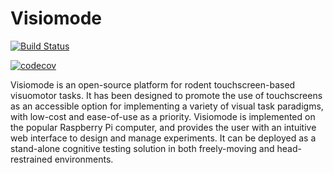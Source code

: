 # Visiomode

[![Build Status](https://travis-ci.com/celefthe/visiomode.svg?token=hMvCpbzh7tYAgFpNy6BK&branch=develop)](https://travis-ci.com/celefthe/visiomode)

[![codecov](https://codecov.io/gh/celefthe/visiomode/branch/develop/graph/badge.svg?token=1O1WDTTHOH)](https://codecov.io/gh/celefthe/visiomode)

Visiomode is an open-source platform for rodent touchscreen-based visuomotor tasks. It has been designed to promote the use of touchscreens as an accessible option for implementing a variety of visual task paradigms, with low-cost and ease-of-use as a priority. Visiomode is implemented on the popular Raspberry Pi computer, and provides the user with an intuitive web interface to design and manage experiments. It can be deployed as a stand-alone cognitive testing solution in both freely-moving and head-restrained environments.